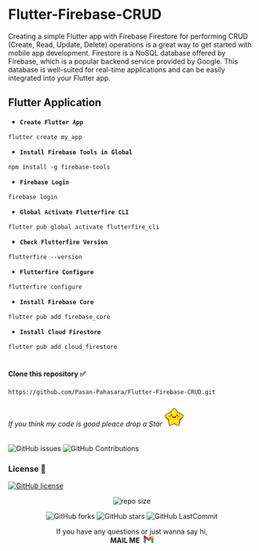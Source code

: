 # Flutter-Firebase-CRUD

Creating a simple Flutter app with Firebase Firestore for performing CRUD (Create, Read, Update, Delete) operations is a great way to get started with mobile app development. Firestore is a NoSQL database offered by Firebase, which is a popular backend service provided by Google. This database is well-suited for real-time applications and can be easily integrated into your Flutter app.

## Flutter Application

- **`Create Flutter App`**

```
flutter create my_app
```

- **`Install Firebase Tools in Global`**

```
npm install -g firebase-tools
```

- **`Firebase Login`**

```
firebase login
```

- **`Global Activate Flutterfire CLI`**

```
flutter pub global activate flutterfire_cli
```

- **`Check Flutterfire Version`**

```
flutterfire --version
```

- **`Flutterfire Configure`**

```
flutterfire configure      
```

- **`Install Firebase Core`**

```
flutter pub add firebase_core
```

- **`Install Cloud Firestore`**
```
flutter pub add cloud_firestore
```

#  
#### Clone this repository ✅
```md
https://github.com/Pasan-Pahasara/Flutter-Firebase-CRUD.git
```
###                                              
###### If you think my code is good pleace drop a Star <img src="https://github.com/Pasan-Pahasara/md-alpha/blob/main/star.webp" width="40px">

![GitHub issues](https://img.shields.io/github/issues/Pasan-Pahasara/Flutter-Firebase-CRUD?&labelColor=black&color=eb3b5a&label=Issues&logo=issues&logoColor=black&style=for-the-badge)
![GitHub Contributions](https://img.shields.io/github/contributors/Pasan-Pahasara/Flutter-Firebase-CRUD?&labelColor=black&color=8854d0&style=for-the-badge)

### License 📝
[![GitHub license](https://img.shields.io/github/license/Pasan-Pahasara/Flutter-Firebase-CRUD?&labelColor=black&color=3867d6&style=for-the-badge)](https://github.com/Pasan-Pahasara/Room-Reservation-System/blob/master/LICENSE)

<div align="center">

![repo size](https://img.shields.io/github/repo-size/Pasan-Pahasara/Flutter-Firebase-CRUD?label=Repo%20Size&style=for-the-badge&labelColor=black&color=20bf6b)
 
![GitHub forks](https://img.shields.io/github/forks/Pasan-Pahasara/Flutter-Firebase-CRUD?&labelColor=black&color=0fb9b1&style=for-the-badge)
![GitHub stars](https://img.shields.io/github/stars/Pasan-Pahasara/Flutter-Firebase-CRUD?&labelColor=black&color=f7b731&style=for-the-badge)
![GitHub LastCommit](https://img.shields.io/github/last-commit/Pasan-Pahasara/Flutter-Firebase-CRUD?logo=github&labelColor=black&color=d1d8e0&style=for-the-badge)

</div>

<div align="center"> 
If you have any questions or just wanna say hi, <br><b>MAIL ME</b>&nbsp;
  <a href="mailto:pasanpahasara7788@gmail.com">
      <img width="20px" src="https://github.com/Pasan-Pahasara/md-alpha/blob/main/gmail.svg" />
  </a></p>
 
 </div>
